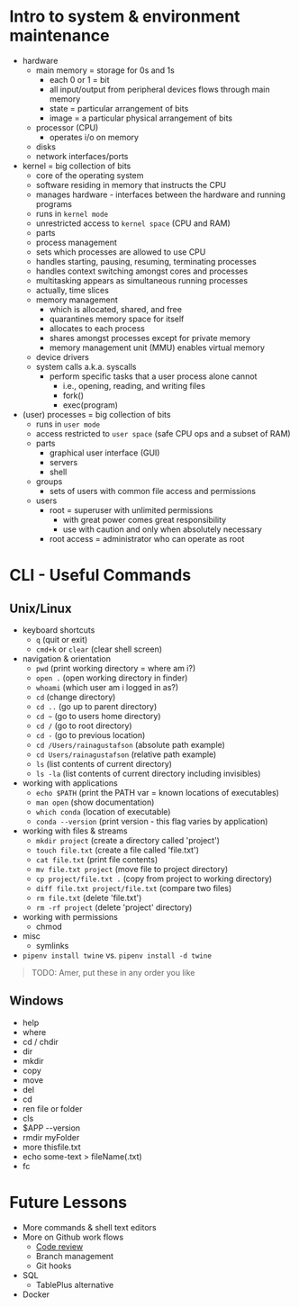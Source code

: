 # Intro to system & environment maintenance

* hardware
  * main memory = storage for 0s and 1s
    * each 0 or 1 = bit
    * all input/output from peripheral devices flows through main memory
    * state = particular arrangement of bits
    * image = a particular physical arrangement of bits
  * processor (CPU)
    * operates i/o on memory
  * disks
  * network interfaces/ports
* kernel = big collection of bits
  * core of the operating system
  * software residing in memory that instructs the CPU
  * manages hardware - interfaces between the hardware and running programs
  * runs in `kernel mode`
  * unrestricted access to `kernel space` (CPU and RAM)
  * parts
  *  process management
    * sets which processes are allowed to use CPU
    * handles starting, pausing, resuming, terminating processes
    * handles context switching amongst cores and processes
    * multitasking appears as simultaneous running processes
    * actually, time slices
  * memory management
    * which is allocated, shared, and free
    * quarantines memory space for itself
    * allocates to each process
    * shares amongst processes except for private memory
    * memory management unit (MMU) enables virtual memory
  * device drivers
  * system calls a.k.a. syscalls
    * perform specific tasks that a user process alone cannot
      * i.e., opening, reading, and writing files
      * fork()
      * exec(program)
* (user) processes = big collection of bits
  * runs in `user mode`
  * access restricted to `user space` (safe CPU ops and a subset of RAM)
  * parts
    * graphical user interface (GUI)
    * servers
    * shell
  * groups
    * sets of users with common file access and permissions
  * users
    * root = superuser with unlimited permissions
      * with great power comes great responsibility
      * use with caution and only when absolutely necessary
    * root access = administrator who can operate as root

# CLI - Useful Commands

## Unix/Linux
* keyboard shortcuts
  * `q` (quit or exit)
  * `cmd+k` or `clear` (clear shell screen)
* navigation & orientation
  * `pwd` (print working directory = where am i?)
  * `open .` (open working directory in finder)
  * `whoami` (which user am i logged in as?)
  * `cd` (change directory)
  * `cd ..` (go up to parent directory)
  * `cd ~` (go to users home directory)
  * `cd /` (go to root directory)
  * `cd -` (go to previous location)
  * `cd /Users/rainagustafson` (absolute path example)
  * `cd Users/rainagustafson` (relative path example)
  * `ls` (list contents of current directory)
  * `ls -la` (list contents of current directory including invisibles)
* working with applications
  * `echo $PATH` (print the PATH var = known locations of executables)
  * `man open` (show documentation)
  * `which conda` (location of executable)
  * `conda --version` (print version - this flag varies by application)
* working with files & streams
  * `mkdir project` (create a directory called 'project')
  * `touch file.txt` (create a file called 'file.txt')
  * `cat file.txt` (print file contents)
  * `mv file.txt project` (move file to project directory)
  * `cp project/file.txt .` (copy from project to working directory)
  * `diff file.txt project/file.txt` (compare two files)
  * `rm file.txt` (delete 'file.txt')
  * `rm -rf project` (delete 'project' directory)
* working with permissions
  * chmod
* misc
  * symlinks
* `pipenv install twine` vs. `pipenv install -d twine`

> TODO: Amer, put these in any order you like
## Windows
* help
* where
* cd / chdir
* dir
* mkdir
* copy
* move
* del
* cd
* ren file or folder
* cls
* $APP --version
* rmdir myFolder
* more thisfile.txt
* echo some-text > fileName(.txt)
* fc

# Future Lessons

* More commands & shell text editors
* More on Github work flows
  * [Code review](https://github.com/features/code-review/)
  * Branch management
  * Git hooks
* SQL
  * TablePlus alternative
* Docker
